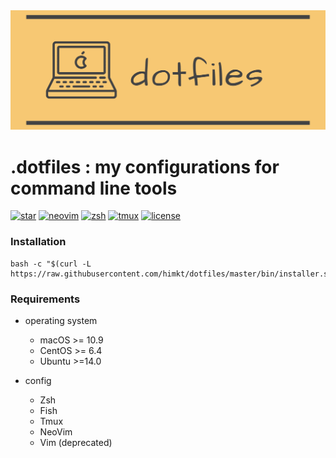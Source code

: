 <div align="center"><img src='./assets/header.png' width=600></div>

# .dotfiles : my configurations for command line tools

<a href="#"><img src="https://img.shields.io/github/stars/himkt/dotfiles.svg?maxAge=2592000&colorB=orange" alt="star"></a>
<a href="https://github.com/neovim/neovim"><img src="https://img.shields.io/badge/built%20with-neovim-blue.svg" alt="neovim"></a>
<a href="https://github.com/zsh-users/zsh"><img src="https://img.shields.io/badge/built%20with-zsh-red.svg" alt="zsh"></a>
<a href="https://github.com/tmux/tmux"><img src="https://img.shields.io/badge/built%20with-tmux-green.svg" alt="tmux"></a>
<a href="#"><img src="http://img.shields.io/badge/license-MIT-lightgray.svg?style=flat" alt="license"></a>

### Installation

```
bash -c "$(curl -L https://raw.githubusercontent.com/himkt/dotfiles/master/bin/installer.sh)"
```

### Requirements

- operating system
  + macOS >= 10.9
  + CentOS >= 6.4
  + Ubuntu >=14.0

- config
  + Zsh
  + Fish
  + Tmux
  + NeoVim
  + Vim (deprecated)

